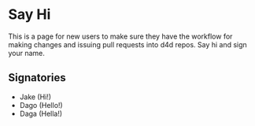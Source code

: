 # Say Hi

This is a page for new users to make sure they have the workflow for making changes and issuing pull requests into d4d repos. Say hi and sign your name.

## Signatories

* Jake (Hi!)
* Dago (Hello!)
* Daga (Hella!)
